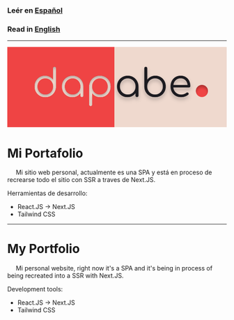 ### Leér en [Español](#mi-portafolio)

### Read in [English](#my-portfolio) 

---

![Portfolio logo](public/preview.png)

# Mi Portafolio

&nbsp;&nbsp;&nbsp;&nbsp; Mi sitio web personal, actualmente es una SPA y está en proceso de recrearse todo el sitio con SSR a traves de Next.JS.

Herramientas de desarrollo:
- React.JS -> Next.JS
- Tailwind CSS

---

# My Portfolio

&nbsp;&nbsp;&nbsp;&nbsp; Mi personal website, right now it's a SPA and it's being in process of being recreated into a SSR with Next.JS.

Development tools:
- React.JS -> Next.JS
- Tailwind CSS
